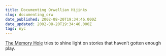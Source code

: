 ```yaml
---
title: Documenting Orwellian Hijinks
slug: documenting_orw
date_published: 2002-08-20T19:34:46.000Z
date_updated: 2002-08-20T19:34:46.000Z
tags: nyc
---
```


[The Memory Hole](http://www.thememoryhole.org/) tries to shine light on stories that haven’t gotten enough play.
